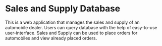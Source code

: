 # Sales and Supply Database
This is a web application that manages the sales and supply of an automobile dealer. 
Users can query database with the help of easy-to-use user-interface. Sales and Supply 
can be used to place orders for automobiles and view already placed orders.
